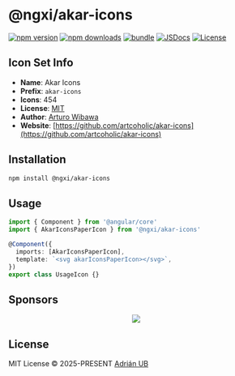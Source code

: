 # @ngxi/akar-icons

[![npm version][npm-version-src]][npm-version-href]
[![npm downloads][npm-downloads-src]][npm-downloads-href]
[![bundle][bundle-src]][bundle-href]
[![JSDocs][jsdocs-src]][jsdocs-href]
[![License][license-src]][license-href]

## Icon Set Info

- **Name**: Akar Icons
- **Prefix**: `akar-icons`
- **Icons**: 454
- **License**: [MIT](https://github.com/artcoholic/akar-icons/blob/master/LICENSE)
- **Author**: [Arturo Wibawa](https://github.com/artcoholic/akar-icons)
- **Website**: [https://github.com/artcoholic/akar-icons](https://github.com/artcoholic/akar-icons)

## Installation

```sh
npm install @ngxi/akar-icons
```

## Usage

```ts
import { Component } from '@angular/core'
import { AkarIconsPaperIcon } from '@ngxi/akar-icons'

@Component({
  imports: [AkarIconsPaperIcon],
  template: `<svg akarIconsPaperIcon></svg>`,
})
export class UsageIcon {}
```

## Sponsors

<p align="center">
  <a href="https://cdn.jsdelivr.net/gh/adrian-ub/static/sponsors.svg">
    <img src='https://cdn.jsdelivr.net/gh/adrian-ub/static/sponsors.svg'/>
  </a>
</p>

## License

MIT License © 2025-PRESENT [Adrián UB](https://github.com/adrian-ub)

<!-- Badges -->

[npm-version-src]: https://img.shields.io/npm/v/@ngxi/akar-icons?style=flat&colorA=080f12&colorB=1fa669
[npm-version-href]: https://npmjs.com/package/@ngxi/akar-icons
[npm-downloads-src]: https://img.shields.io/npm/dm/@ngxi/akar-icons?style=flat&colorA=080f12&colorB=1fa669
[npm-downloads-href]: https://npmjs.com/package/@ngxi/akar-icons
[bundle-src]: https://img.shields.io/bundlephobia/minzip/@ngxi/akar-icons?style=flat&colorA=080f12&colorB=1fa669&label=minzip
[bundle-href]: https://bundlephobia.com/result?p=@ngxi/akar-icons
[license-src]: https://img.shields.io/npm/l/@ngxi/akar-icons?style=flat&colorA=080f12&colorB=1fa669
[license-href]: https://github.com/adrian-ub/ngxi/blob/main/LICENSE
[jsdocs-src]: https://img.shields.io/badge/jsdocs-reference-080f12?style=flat&colorA=080f12&colorB=1fa669
[jsdocs-href]: https://www.jsdocs.io/package/@ngxi/akar-icons
